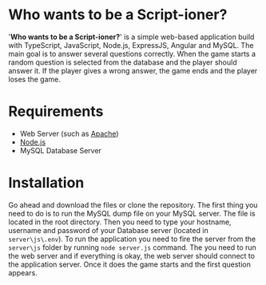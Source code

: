 # Who wants to be a Script-ioner?
'__Who wants to be a Script-ioner?__' is a simple web-based application build with TypeScript, JavaScript, Node.js, ExpressJS, Angular and MySQL. The main goal is to answer several questions correctly. When the game starts a random question is selected from the database and the player should answer it. If the player gives a wrong answer, the game ends and the player loses the game.

# Requirements
* Web Server (such as [Apache](https://httpd.apache.org/))
* [Node.js](https://nodejs.org/en/)
* MySQL Database Server

# Installation
Go ahead and download the files or clone the repository. The first thing you need to do is to run the MySQL dump file on your MySQL server. The file is located in the root directory. Then you need to type your hostname, username and password of your Database server (located in `server\js\.env`). To run the application you need to fire the server from the `server\js` folder by running `node server.js` command. The you need to run the web server and if everything is okay, the web server should connect to the application server. Once it does the game starts and the first question appears.